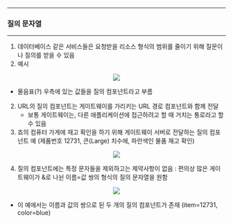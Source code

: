 -----
### 질의 문자열
-----
1. 데이터베이스 같은 서비스들은 요청받을 리소스 형식의 범위를 줄이기 위해 질문이나 질의를 받을 수 있음
2. 예시
<div align="center">
<img src="https://github.com/user-attachments/assets/6e9fd35b-4ac3-44fd-bda9-550bb1f6aefe">
</div>

   - 물음표(?) 우측에 있는 값들을 질의 컴포넌트라고 부름

2. URL의 질의 컴포넌트는 게이트웨이를 가리키는 URL 경로 컴포넌트와 함께 전달
   - 보통 게이트웨이는, 다른 애플리케이션에 접근하려고 할 때 거치는 통로라고 할 수 있음
3. 죠의 컴퓨터 가게에 재고 확인을 하기 위해 게이트웨이 서버로 전달하는 질의 컴포넌트 예 (제품번호 12731, 큰(Large) 치수에, 파란색인 물품 재고 확인)
<div align="center">
<img src="https://github.com/user-attachments/assets/96da99aa-6de7-4f17-8878-a436de94fd0c">
</div>

4. 질의 컴포넌트에는 특정 문자들을 제외하고는 제약사항이 없음 : 편의상 많은 게이트웨이가 &로 나뉜 이름=값 쌍의 형식의 질의 문자열을 원함
<div align="center">
<img src="https://github.com/user-attachments/assets/eb76effb-825d-4b8d-94a3-3e816653b76f">
</div>

   - 이 예에서는 이름과 값의 쌍으로 된 두 개의 질의 컴포넌트가 존재 (item=12731, color=blue)
